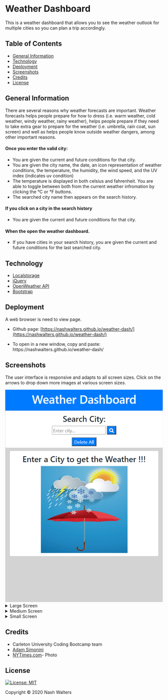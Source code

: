 # Weather Dashboard
This is a weather dashboard that allows you to see the weather outlook for multiple cities so you can plan a trip accordingly.

## Table of Contents
* [General Information](#general-information)
* [Technology](#technology)
* [Deployment](#deployment)
* [Screenshots](#screenshots)
* [Credits](#credits)
* [License](#license)

## General Information
There are several reasons why weather forecasts are important. Weather forecasts helps people prepare for how to dress (i.e. warm weather, cold weather, windy weather, rainy weather), helps people prepare if they need to take extra gear to prepare for the weather (i.e. umbrella, rain coat, sun screen) and well as helps people know outside weather dangers, among other important reasons.

#### Once you enter the valid city:
- You are given the current and future conditions for that city.
- You are given the city name, the date, an icon representation of weather conditions, the temperature, the humidity, the wind speed, and the UV index (indicates uv condition)
- The temperature is displayed in both celsius and fahrenheit. You are able to toggle between both from the current weather infromation by clicking the °C or °F buttons.
- The searched city name then appears on the search history.

#### If you click on a city in the search history
- You are given the current and future conditions for that city.

#### When the open the weather dashboard.
- If you have cities in your search history, you are given the current and future conditions for the last searched city.

## Technology

* [Localstorage](https://developer.mozilla.org/en-US/docs/Web/API/Window/localStorage)
* [jQuery](https://jquery.com/)
* [OpenWeather API](https://openweathermap.org/api)
* [Bootstrap](https://getbootstrap.com/)

## Deployment

A web browser is need to view page.

* Github page: [https://nashwalters.github.io/weather-dash/](https://nashwalters.github.io/weather-dash/)

* To open in a new window, copy and paste: https://<span></span>nashwalters.github.io/weather-dash/

## Screenshots
The user interface is responsive and adapts to all screen sizes. Click on the arrows to drop down more images at various screen sizes.

<img src="assets/img/screencapture.png" alt= "screenshot of site at 400px">

<details>
  <summary>Large Screen</summary>
  <img src="assets/img/screencapture-large.png" alt= "screenshot of site at 1225px">
</details>
<details>
  <summary>Medium Screen</summary>
   <img src="assets/img/screencapture-medium.png" alt= "screenshot of site at 768px">
</details>
<details>
  <summary>Small Screen</summary>
   <img src="assets/img/screencapture-small.png" alt= "screenshot of site at 400px">
</details>

## Credits

* Carleton University Coding Bootcamp team
* [Adam Simonini](https://github.com/adamsimonini)
* [NYTimes.com](https://www.nytimes.com/2014/12/11/technology/personaltech/in-search-of-the-ideal-weather-app.html)- Photo

## License 
[![License: MIT](https://img.shields.io/badge/License-MIT-yellow.svg)](https://opensource.org/licenses/MIT)

Copyright © 2020 Nash Walters
